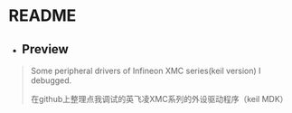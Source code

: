 README
=============

* ## Preview
> Some peripheral drivers of Infineon XMC series(keil version) I debugged.
> 
> 在github上整理点我调试的英飞凌XMC系列的外设驱动程序（keil MDK）


